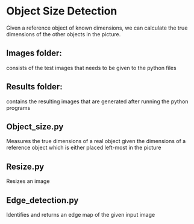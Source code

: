 # Object Size Detection
Given a reference object of known dimensions, we can calculate the true dimensions of the other objects in the picture.

## Images folder:
consists of the test images that needs to be given to the python files

## Results folder: 
contains the resulting images that are generated after running the python programs

## Object_size.py
Measures the true dimensions of a real object given the dimensions of a reference object which is either placed left-most in the picture

## Resize.py
Resizes an image

## Edge_detection.py
Identifies and returns an edge map of the given input image
